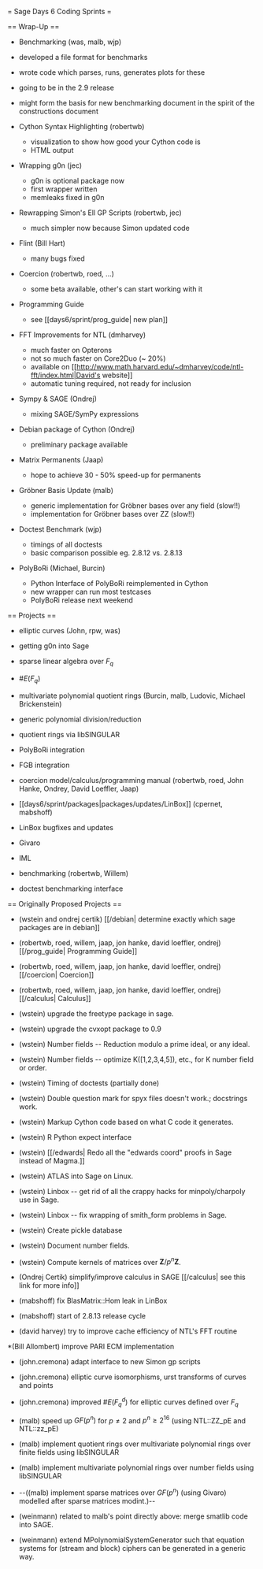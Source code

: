 = Sage Days 6 Coding Sprints =

== Wrap-Up ==
 *  Benchmarking (was, malb, wjp)
   * developed a file format for benchmarks
   * wrote code which parses, runs, generates plots for these
   * going to be in the 2.9 release
   * might form the basis for new benchmarking document in the spirit of the constructions document

 * Cython Syntax Highlighting (robertwb)
   * visualization to show how good your Cython code is
   * HTML output

 * Wrapping g0n (jec)
   * g0n is optional package now
   * first wrapper written
   * memleaks fixed in g0n

 * Rewrapping Simon's Ell GP Scripts (robertwb, jec)
   * much simpler now because Simon updated code

 * Flint (Bill Hart)
   * many bugs fixed

 * Coercion (robertwb, roed, ...)
   * some beta available, other's can start working with it

 * Programming Guide
   * see [[days6/sprint/prog_guide| new plan]]

 * FFT Improvements for NTL (dmharvey)
   * much faster on Opterons
   * not so much faster on Core2Duo (~ 20%)
   * available on [[http://www.math.harvard.edu/~dmharvey/code/ntl-fft/index.html|David's website]]
   * automatic tuning required, not ready for inclusion

 * Sympy & SAGE (Ondrej)
   * mixing SAGE/SymPy expressions
  
 * Debian package of Cython (Ondrej)
   * preliminary package available

 * Matrix Permanents (Jaap)
   * hope to achieve 30 - 50% speed-up for permanents

 * Gröbner Basis Update (malb)
   * generic implementation for Gröbner bases over any field (slow!!)
   * implementation for Gröbner bases over ZZ (slow!!)

 * Doctest Benchmark (wjp)
   * timings of all doctests
   * basic comparison possible eg. 2.8.12 vs. 2.8.13

 * PolyBoRi (Michael, Burcin)
   * Python Interface of PolyBoRi reimplemented in Cython
   * new wrapper can run most testcases
   * PolyBoRi release next weekend

== Projects ==
 * elliptic curves (John, rpw, was)
  * getting g0n into Sage
  * sparse linear algebra over $F_q$
  * $\#E(F_q)$

 * multivariate polynomial quotient rings (Burcin, malb, Ludovic, Michael Brickenstein)
  * generic polynomial division/reduction
  * quotient rings via libSINGULAR
  * PolyBoRi integration
  * FGB integration

 * coercion model/calculus/programming manual (robertwb, roed, John Hanke, Ondrey, David Loeffler, Jaap)

 * [[days6/sprint/packages|packages/updates/LinBox]] (cpernet, mabshoff)
  * LinBox bugfixes and updates
  * Givaro
  * IML

 * benchmarking (robertwb, Willem)
  * doctest benchmarking interface


== Originally Proposed Projects ==

 * (wstein and ondrej certik) [[/debian| determine exactly which sage packages are in debian]]

 * (robertwb, roed, willem, jaap, jon hanke, david loeffler, ondrej) [[/prog_guide| Programming Guide]]

 * (robertwb, roed, willem, jaap, jon hanke, david loeffler, ondrej) [[/coercion| Coercion]]

 * (robertwb, roed, willem, jaap, jon hanke, david loeffler, ondrej) [[/calculus| Calculus]]

 * (wstein) upgrade the freetype package in sage.

 * (wstein) upgrade the cvxopt package to 0.9

 * (wstein) Number fields -- Reduction modulo a prime ideal, or any ideal.

 * (wstein) Number fields -- optimize K([1,2,3,4,5]), etc., for K number field or order.

 * (wstein) Timing of doctests (partially done)

 * (wstein) Double question mark for spyx files doesn't work.; docstrings work.

 * (wstein) Markup Cython code based on what C code it generates.

 * (wstein) R Python expect interface

 * (wstein) [[/edwards| Redo all the "edwards coord" proofs in Sage instead of Magma.]]  

 * (wstein) ATLAS into Sage on Linux.

 * (wstein) Linbox -- get rid of all the crappy hacks for minpoly/charpoly use in Sage.

 * (wstein) Linbox -- fix wrapping of smith_form problems in Sage.

 * (wstein) Create pickle database

 * (wstein) Document number fields.

 * (wstein) Compute kernels of matrices over $\mathbf{Z}/p^n\mathbf{Z}$.

 * (Ondrej Certik) simplify/improve calculus in SAGE [[/calculus| see this link for more info]]

 * (mabshoff) fix BlasMatrix::Hom leak in LinBox

 * (mabshoff) start of 2.8.13 release cycle

 * (david harvey) try to improve cache efficiency of NTL's FFT routine

 *(Bill Allombert) improve PARI ECM implementation

 * (john.cremona) adapt interface to new Simon gp scripts

 * (john.cremona) elliptic curve isomorphisms, urst transforms of curves and points

 * (john.cremona) improved $\#E(F_q^d)$ for elliptic curves defined over $F_q$

 * (malb) speed up $GF(p^n)$ for $p \neq 2$ and $p^n \geq 2^{16}$ (using NTL::ZZ_pE and NTL::zz_pE)

 * (malb) implement quotient rings over multivariate polynomial rings over finite fields using libSINGULAR

 * (malb) implement multivariate polynomial rings over number fields using libSINGULAR

 * --((malb) implement sparse matrices over $GF(p^n)$ (using Givaro) modelled after sparse matrices modint.)--

 * (weinmann) related to malb's point directly above: merge smatlib code into SAGE.

 * (weinmann) extend MPolynomialSystemGenerator such that equation systems for (stream and block) ciphers can be generated in a generic way.
